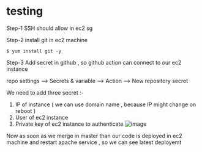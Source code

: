 # testing

Step-1 SSH should allow in ec2 sg

Step-2 install git in ec2 machine 

`$ yum install git -y`

Step-3 Add secret in github , so github action can connect to our ec2 instance 

repo settings  --> Secrets & variable --> Action --> New repository secret 

We need to add three secret :-
1. IP of instance ( we can use domain name , because IP might change on reboot )
2. User of ec2 instance
3. Private key of ec2 instance to authenticate 
![image](https://github.com/user-attachments/assets/175a7011-3e27-41f2-a9f6-b3ef1844c1b3)


Now as soon as we merge in master than our code is deployed in ec2 machine and restart apache service , so we can see latest deployemt
